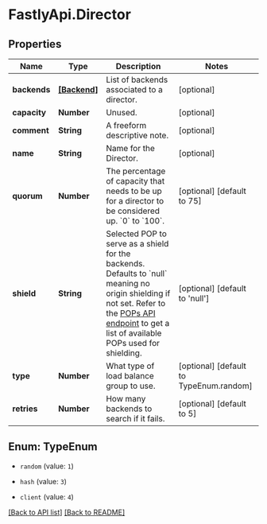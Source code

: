 # FastlyApi.Director

## Properties

Name | Type | Description | Notes
------------ | ------------- | ------------- | -------------
**backends** | [**[Backend]**](Backend.md) | List of backends associated to a director. | [optional] 
**capacity** | **Number** | Unused. | [optional] 
**comment** | **String** | A freeform descriptive note. | [optional] 
**name** | **String** | Name for the Director. | [optional] 
**quorum** | **Number** | The percentage of capacity that needs to be up for a director to be considered up. &#x60;0&#x60; to &#x60;100&#x60;. | [optional] [default to 75]
**shield** | **String** | Selected POP to serve as a shield for the backends. Defaults to &#x60;null&#x60; meaning no origin shielding if not set. Refer to the [POPs API endpoint](/reference/api/utils/pops/) to get a list of available POPs used for shielding. | [optional] [default to &#39;null&#39;]
**type** | **Number** | What type of load balance group to use. | [optional] [default to TypeEnum.random]
**retries** | **Number** | How many backends to search if it fails. | [optional] [default to 5]



## Enum: TypeEnum


* `random` (value: `1`)

* `hash` (value: `3`)

* `client` (value: `4`)





[[Back to API list]](../../README.md#endpoints) [[Back to README]](../../README.md)
